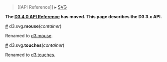 > [[API Reference]] ▸ [SVG](SVG.md)

**The [D3 4.0 API Reference](https://github.com/d3/d3/blob/master/API.md) has moved. This page describes the D3 3.x API.**

<a name="mouse" href="SVG-Events#mouse">#</a> d3.svg.<b>mouse</b>(<i>container</i>)

Renamed to [d3.mouse](Selections.md#d3_mouse).

<a name="touches" href="SVG-Events#touches">#</a> d3.svg.<b>touches</b>(<i>container</i>)

Renamed to [d3.touches](Selections.md#d3_touches).
